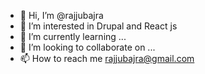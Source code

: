 - 👋 Hi, I’m @rajjubajra
- 👀 I’m interested in Drupal and React js
- 🌱 I’m currently learning ...
- 💞️ I’m looking to collaborate on ...
- 📫 How to reach me rajjubajra@gmail.com

<!---
rajjubajra/rajjubajra is a ✨ special ✨ repository because its `README.md` (this file) appears on your GitHub profile.
You can click the Preview link to take a look at your changes.
--->
